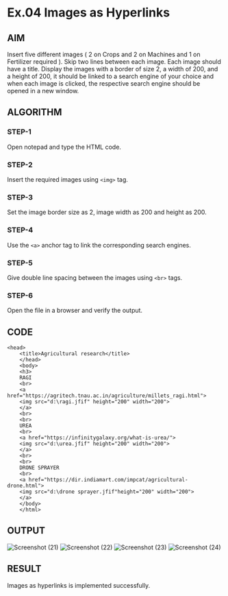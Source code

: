 # Ex.04 Images as Hyperlinks
## AIM
  Insert five different images ( 2 on Crops and 2 on Machines and 1 on Fertilizer required ). 
  Skip two lines between each image. Each image should have a title. 
  Display the images with a border of size 2, a width of 200, and a height of 200, 
  it should be linked to a search engine of your choice and when each image is clicked, 
  the respective search engine should be opened in a new window.

## ALGORITHM
### STEP-1
  Open notepad and type the HTML code.

### STEP-2
  Insert the required images using ```<img>``` tag.

### STEP-3
  Set the image border size as 2, image width as 200 and height as 200.

### STEP-4
  Use the ```<a>``` anchor tag to link the corresponding search engines.  

### STEP-5
  Give double line spacing between the images using ```<br>``` tags.
  
### STEP-6
  Open the file in a browser and verify the output.
  
## CODE
```
<head>
    <title>Agricultural research</title>
    </head>
    <body>
    <h3>
    RAGI
    <br>
    <a href="https://agritech.tnau.ac.in/agriculture/millets_ragi.html">
    <img src="d:\ragi.jfif" height="200" width="200">
    </a>
    <br>
    <br>
    UREA
    <br>
    <a href="https://infinitygalaxy.org/what-is-urea/">
    <img src="d:\urea.jfif" height="200" width="200">
    </a>
    <br>
    <br>
    DRONE SPRAYER
    <br>
    <a href="https://dir.indiamart.com/impcat/agricultural-drone.html">
    <img src="d:\drone sprayer.jfif"height="200" width="200">
    </a>
    </body>
    </html>
```

## OUTPUT
![Screenshot (21)](https://github.com/sheroneysa/Ex04_Web-Design/assets/167157047/70271df2-23f1-46cf-8f8f-f3c344041c14)
![Screenshot (22)](https://github.com/sheroneysa/Ex04_Web-Design/assets/167157047/87db0010-ad5e-43cc-9908-31a7cdda41ef)
![Screenshot (23)](https://github.com/sheroneysa/Ex04_Web-Design/assets/167157047/97319f6d-8882-4ba0-86a1-c50457e8fad3)
![Screenshot (24)](https://github.com/sheroneysa/Ex04_Web-Design/assets/167157047/262ada82-97f4-471c-bb36-88e2c0f049ec)






## RESULT
 Images as hyperlinks is implemented successfully.
